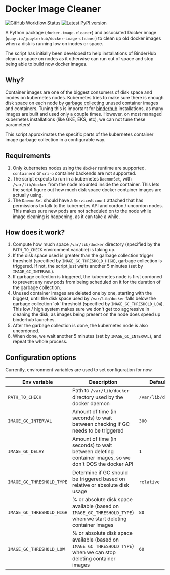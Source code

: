 # Docker Image Cleaner

[![GitHub Workflow Status](https://img.shields.io/github/workflow/status/jupyterhub/docker-image-cleaner/Publish?logo=github)](https://github.com/jupyterhub/docker-image-cleaner/actions)
[![Latest PyPI version](https://img.shields.io/pypi/v/docker-image-cleaner?logo=pypi)](https://pypi.python.org/pypi/docker-image-cleaner)

A Python package (`docker-image-cleaner`) and associated Docker image
(`quay.io/jupyterhub/docker-image-cleaner`) to clean up old docker images when a
disk is running low on inodes or space.

The script has initially been developed to help installations of BinderHub clean
up space on nodes as it otherwise can run out of space and stop being able to
build now docker images.

## Why?

Container images are one of the biggest consumers of disk space
and inodes on kubernetes nodes.  Kubernetes tries to make sure there is enough
disk space on each node by [garbage
collecting](https://kubernetes.io/docs/concepts/architecture/garbage-collection/#containers-images)
unused container images and containers. Tuning this is important
for [binderhub](https://github.com/jupyterhub/binderhub/) installations,
as many images are built and used only a couple times. However, on
most managed kubernetes installations (like GKE, EKS, etc), we can not
tune these parameters!

This script approximates the specific parts of the kubernetes container image
garbage collection in a configurable way.

## Requirements

1. Only kubernetes nodes using the `docker` runtime are supported.
   `containerd` or `cri-o` container backends are not supported.
2. The script expects to run in a kubernetes `DaemonSet`, with `/var/lib/docker`
   from the node mounted inside the container. This lets the script figure
   out how much disk space docker container images are actually using.
3. The `DaemonSet` should have a `ServiceAccount` attached that has permissions
   to talk to the kubernetes API and cordon / uncordon nodes. This makes sure
   new pods are not scheduled on to the node while image cleaning is happening,
   as it can take a while.

## How does it work?

1. Compute how much space `/var/lib/docker` directory (specified by the
   `PATH_TO_CHECK` environment variable) is taking up.
2. If the disk space used is greater than the garbage collection trigger threshold
   (specified by `IMAGE_GC_THRESHOLD_HIGH`), garbage collection is triggered.
   If not, the script just waits another 5 minutes (set by `IMAGE_GC_INTERVAL`).
3. If garbage collection is triggered, the kubernetes node is first cordoned
   to prevent any new pods from being scheduled on it for the duration of the
   garbage collection.
4. Unused container images are deleted one by one, starting with the biggest,
   until the disk space used by `/var/lib/docker` falls below the garbage collection
   'ok' threshold (specified by `IMAGE_GC_THRESHOLD_LOW`). This low / high system
   makes sure we don't get too aggressive in cleaning the disk, as images being
   present on the node does speed up binderhub launches.
5. After the garbage collection is done, the kubernetes node is also uncordoned.
6. When done, we wait another 5 minutes (set by `IMAGE_GC_INTERVAL`), and repeat
   the whole process.

## Configuration options

Currently, environment variables are used to set configuration for now.

| Env variable | Description | Default |
| - | - | - |
| `PATH_TO_CHECK` | Path to `/var/lib/docker` directory used by the docker daemon | `/var/lib/docker` |
| `IMAGE_GC_INTERVAL` | Amount of time (in seconds) to wait between checking if GC needs to be triggered | `300` |
| `IMAGE_GC_DELAY` | Amount of time (in seconds) to wait between deleting container images, so we don't DOS the docker API | `1` |
| `IMAGE_GC_THRESHOLD_TYPE` | Determine if GC should be triggered based on relative or absolute disk usage | `relative` |
| `IMAGE_GC_THRESHOLD_HIGH` | % or absolute disk space available (based on `IMAGE_GC_THRESHOLD_TYPE`) when we start deleting container images | `80` |
| `IMAGE_GC_THRESHOLD_LOW` | % or absolute disk space available (based on `IMAGE_GC_THRESHOLD_TYPE`) when we can stop deleting container images | `60` |
